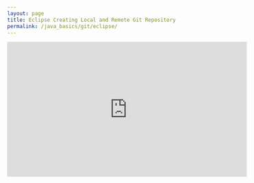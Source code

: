 ```yaml
---
layout: page
title: Eclipse Creating Local and Remote Git Repository
permalink: /java_basics/git/eclipse/
---
```


<div align="center">
    <iframe width="560" height="315" src="https://www.youtube.com/embed/r5C6yXNaSGo" frameborder="0" allowfullscreen></iframe>
</div>
